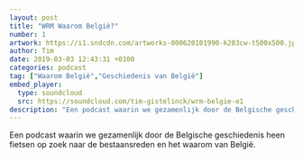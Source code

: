```yaml
---
layout: post
title: "WRM Waarom België?"
number: 1
artwork: https://i1.sndcdn.com/artworks-000620101990-k283cw-t500x500.jpg
author: Tim
date: 2019-03-03 12:43:31 +0100
categories: podcast
tag: ["Waarom België","Geschiedenis van België"]
embed_player:
  type: soundcloud
  src: https://soundcloud.com/tim-gistelinck/wrm-belgie-e1
description: "Een podcast waarin we gezamenlijk door de Belgische geschiedenis heen fietsen op zoek naar de bestaansreden en het waarom van België."
---
```

Een podcast waarin we gezamenlijk door de Belgische geschiedenis heen fietsen op zoek naar de bestaansreden en het waarom van België.